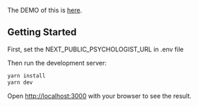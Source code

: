 The DEMO of this is [here](https://freuders.vercel.app/psychologists).

## Getting Started

First,
set the NEXT_PUBLIC_PSYCHOLOGIST_URL in .env file

Then run the development server:

```bash
yarn install
yarn dev
```


Open [http://localhost:3000](http://localhost:3000) with your browser to see the result.